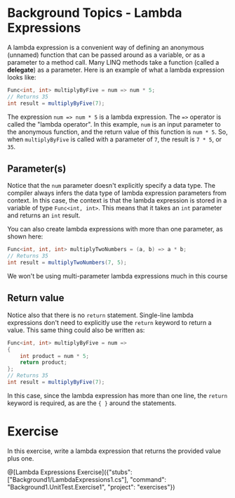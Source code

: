 [//]: # (GENERATED FILE -- DO NOT EDIT)
# Background Topics - Lambda Expressions

A lambda expression is a convenient way of defining an anonymous (unnamed) function that can be passed around as a variable, or as a parameter to a method call. Many LINQ methods take a function (called a **delegate**) as a parameter. Here is an example of what a lambda expression looks like:

```csharp
Func<int, int> multiplyByFive = num => num * 5;
// Returns 35
int result = multiplyByFive(7);
```

The expression `num => num * 5` is a lambda expression. The `=>` operator is called the "lambda operator". In this example, `num` is an input parameter to the anonymous function, and the return value of this function is `num * 5`. So, when `multiplyByFive` is called with a parameter of `7`, the result is `7 * 5`, or `35`.

## Parameter(s)
Notice that the `num` parameter doesn't explicitly specify a data type. The compiler always infers the data type of lambda expression parameters from context. In this case, the context is that the lambda expression is stored in a variable of type `Func<int, int>`. This means that it takes an `int` parameter and returns an `int` result.

You can also create lambda expressions with more than one parameter, as shown here:

```csharp
Func<int, int, int> multiplyTwoNumbers = (a, b) => a * b;
// Returns 35
int result = multiplyTwoNumbers(7, 5);
```

We won't be using multi-parameter lambda expressions much in this course

## Return value
Notice also that there is no `return` statement. Single-line lambda expressions don't need to explicitly use the `return` keyword to return a value. This same thing could also be written as:

```csharp
Func<int, int> multiplyByFive = num =>
{
    int product = num * 5;
    return product;
};
// Returns 35
int result = multiplyByFive(7);
```

In this case, since the lambda expression has more than one line, the `return` keyword is required, as are the `{ }` around the statements.

# Exercise
In this exercise, write a lambda expression that returns the provided value plus one.

@[Lambda Expressions Exercise]({"stubs": ["Background1/LambdaExpressions1.cs"], "command": "Background1.UnitTest.Exercise1", "project": "exercises"})
